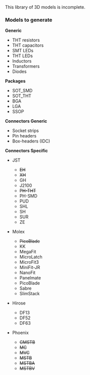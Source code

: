 This library of 3D models is incomplete.

### Models to generate

**Generic**
* THT resistors
* THT capacitors
* SMT LEDs
* THT LEDs
* Inductors
* Transformers
* Diodes

**Packages**
* SOT_SMD
* SOT_THT
* BGA
* LGA
* SSOP

**Connectors Generic**
* Socket strips
* Pin headers
* Box-headers (IDC)

**Connectors Specific**
* JST
  * ~~EH~~
  * ~~XH~~
  * GH
  * J2100
  * ~~PH-THT~~
  * PH-SMD
  * PUD
  * SHL
  * SH
  * SUR
  * ZE

* Molex
  * ~~PicoBlade~~
  * KK
  * MegaFit
  * MicroLatch
  * MicroFit3
  * MiniFit-JR
  * NanoFit
  * Panelmate
  * PicoBlade
  * Sabre
  * SlimStack

* Hirose
  * DF13
  * DF52
  * DF63

* Phoenix
  * ~~GMSTB~~
  * ~~MC~~
  * ~~MVC~~
  * ~~MSTB~~
  * ~~MSTBA~~
  * ~~MSTBV~~
